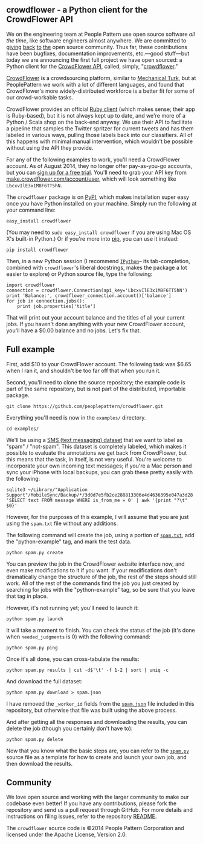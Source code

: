 ## crowdflower - a Python client for the CrowdFlower API

We on the engineering team at People Pattern use open source software <i>all the time</i>, like software engineers almost anywhere. We are committed to [giving](https://github.com/scalanlp/nak/commits?author=jasonbaldridge) [back](https://github.com/n8han/giter8/pull/140) [to](https://github.com/twitter/finatra/pull/156) [the](https://github.com/ansible/ansible/pull/7824) open source community.
Thus far, these contributions have been bugfixes, documentation improvements, etc.—good stuff—but today we are announcing the first full project we have open sourced: a Python client for the [CrowdFlower API](http://success.crowdflower.com/customer/portal/articles/1288323-api-documentation), called, simply, "[crowdflower](https://github.com/peoplepattern/crowdflower)."

[CrowdFlower](http://www.crowdflower.com/) is a crowdsourcing platform, similar to [Mechanical Turk](http://www.peoplepattern.com/mechanical-turk/), but at PeoplePattern we work with a lot of different languages, and found that CrowdFlower's more widely-distributed workforce is a better fit for some of our crowd-workable tasks.

CrowdFlower provides an official [Ruby client](https://github.com/CrowdFlower/ruby-crowdflower) (which makes sense; their app is Ruby-based), but it is not always kept up to date, and we're more of a Python / Scala shop on the back-end anyway. We use their API to facilitate a pipeline that samples the Twitter spritzer for current tweets and has them labeled in various ways, pulling those labels back into our classifiers. All of this happens with minimal manual intervention, which wouldn't be possible without using the API they provide.

For any of the following examples to work, you'll need a CrowdFlower account. As of August 2014, they no longer offer pay-as-you-go accounts, but you can [sign up for a free trial](https://make.crowdflower.com/users/new?redirect_url=https%3A%2F%2Fcrowdflower.com%2Fjobs&app=make). You'll need to grab your API key from [make.crowdflower.com/account/user](https://make.crowdflower.com/account/user), which will look something like `LbcxvIlE3x1M8F6TT5hN`.

The `crowdflower` package is on [PyPI](https://pypi.python.org/pypi/crowdflower), which makes installation super easy once you have Python installed on your machine. Simply run the following at your command line:

    easy_install crowdflower

(You may need to `sudo easy_install crowdflower` if you are using Mac OS X's built-in Python.) Or if you're more into [pip](http://pip.readthedocs.org/), you can use it instead:

    pip install crowdflower

Then, in a new Python session (I recommend [`IPython`](http://ipython.org/)– its tab-completion, combined with `crowdflower`'s liberal docstrings, makes the package a lot easier to explore) or Python source file, type the following:

    import crowdflower
    connection = crowdflower.Connection(api_key='LbcxvIlE3x1M8F6TT5hN')
    print 'Balance:', crowdflower_connection.account()['balance']
    for job in connection.jobs():
        print job.properties['title']

That will print out your account balance and the titles of all your current jobs. If you haven't done anything with your new CrowdFlower account, you'll have a $0.00 balance and no jobs. Let's fix that.

## Full example

First, add $10 to your CrowdFlower account. The following task was $6.65 when I ran it, and shouldn't be too far off that when you run it.

Second, you'll need to clone the source repository; the example code is part of the same repository, but is not part of the distributed, importable package.

    git clone https://github.com/peoplepattern/crowdflower.git

Everything you'll need is now in the `examples/` directory.

    cd examples/

We'll be using a [SMS (text messaging) dataset](http://www.dt.fee.unicamp.br/~tiago/smsspamcollection/) that we want to label as "spam" / "not-spam". This dataset is completely labeled, which makes it possible to evaluate the annotations we get back from CrowdFlower, but this means that the task, in itself, is not very useful. You're welcome to incorporate your own incoming text messages; if you're a Mac person and sync your iPhone with local backups, you can grab these pretty easily with the following:

    sqlite3 ~/Library/"Application Support"/MobileSync/Backup/*/3d0d7e5fb2ce288813306e4d4636395e047a3d28 'SELECT text FROM message WHERE is_from_me = 0' | awk '{print "?\t" $0}'

However, for the purposes of this example, I will assume that you are just using the `spam.txt` file without any additions.

The following command will create the job, using a portion of [`spam.txt`](spam.txt), add the "python-example" tag, and mark the test data.

    python spam.py create

You can preview the job in the CrowdFlower website interface now, and even make modifications to it if you want. If your modifications don't dramatically change the structure of the job, the rest of the steps should still work. All of the rest of the commands find the job you just created by searching for jobs with the "python-example" tag, so be sure that you leave that tag in place.

However, it's not running yet; you'll need to launch it:

    python spam.py launch

It will take a moment to finish. You can check the status of the job (it's done when `needed_judgments` is 0) with the following command:

    python spam.py ping

Once it's all done, you can cross-tabulate the results:

    python spam.py results | cut -d$'\t' -f 1-2 | sort | uniq -c

And download the full dataset:

    python spam.py download > spam.json

I have removed the `_worker_id` fields from the [`spam.json`](spam.json) file included in this repository, but otherwise that file was built using the above process.

And after getting all the responses and downloading the results, you can delete the job (though you certainly don't have to):

    python spam.py delete

Now that you know what the basic steps are, you can refer to the [`spam.py`](spam.py) source file as a template for how to create and launch your own job, and then download the results.


## Community

We love open source and working with the larger community to make our codebase even better! If you have any contributions, please fork the repository and send us a pull request through GitHub. For more details and instructions on filing issues, refer to the repository [README](https://github.com/peoplepattern/crowdflower).

The `crowdflower` source code is ©2014 People Pattern Corporation and licensed under the Apache License, Version 2.0.
